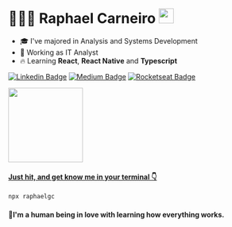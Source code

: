 <h1> 🧑🏽‍💻 Raphael Carneiro <img src="https://media.giphy.com/media/hvRJCLFzcasrR4ia7z/giphy.gif" width="30px"></h1> 

- 🎓 I've majored in Analysis and Systems Development
- 🌵 Working as IT Analyst
- 🔥 Learning **React**, **React Native** and **Typescript**


[![Linkedin Badge](https://img.shields.io/badge/-Raphael%20Carneiro-a5d3fe?style=for-the-badge&logo=Linkedin&logoColor=ffffff&link=https://www.linkedin.com/in/raphael-gc/)](https://www.linkedin.com/in/raphael-gc/)
[![Medium Badge](https://img.shields.io/badge/-@raphael%20gc-a5d3fe?style=for-the-badge&labelColor=a5d3fe&logo=medium&logoColor=ffffff&link=https://medium.com/@raphael-gc/)](https://medium.com/@raphael-gc/)
[![Rocketseat Badge](https://img.shields.io/badge/-Raphael%20Carneiro-8257E6?style=for-the-badge&logo=apache-rocketmq&logoColor=white&link=https://app.rocketseat.com.br/me/raphaelcarneiro/)](https://app.rocketseat.com.br/me/raphaelcarneiro/)

<a href="https://github.com/Raphael-GC">
  <img height="150em" src="https://github-readme-stats.vercel.app/api?username=Raphael-GC&theme=slateorange&show_icons=true"/>

<h4>Just hit, and get know me in your terminal 👇</h4>

```sh
npx raphaelgc
```

 <h4>🔎I'm a human being in love with learning how everything works.</h4> 
